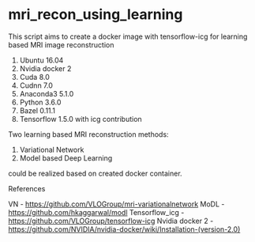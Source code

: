 # mri_recon_using_learning

This script aims to create a docker image with tensorflow-icg for learning based MRI image reconstruction

1. Ubuntu 16.04
2. Nvidia docker 2
3. Cuda 8.0
4. Cudnn 7.0
5. Anaconda3 5.1.0
6. Python 3.6.0
7. Bazel 0.11.1
8. Tensorflow 1.5.0 with icg contribution

Two learning based MRI reconstruction methods:

1. Variational Network
2. Model based Deep Learning

could be realized based on created docker container.

References

VN              - https://github.com/VLOGroup/mri-variationalnetwork
MoDL            - https://github.com/hkaggarwal/modl
Tensorflow_icg  - https://github.com/VLOGroup/tensorflow-icg
Nvidia docker 2 - https://github.com/NVIDIA/nvidia-docker/wiki/Installation-(version-2.0)
